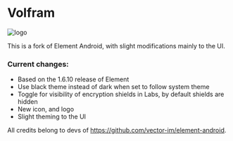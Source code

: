 # Volfram

![logo](https://github.com/0ranki/volfram/blob/volfram/resources/img/volfram-logo.png?raw=true)

This is a fork of Element Android, with slight modifications mainly to the UI.

### Current changes:
- Based on the 1.6.10 release of Element
- Use black theme instead of dark when set to follow system theme
- Toggle for visibility of encryption shields in Labs, by default shields are hidden 
- New icon, and logo
- Slight theming to the UI

All credits belong to devs of https://github.com/vector-im/element-android.
